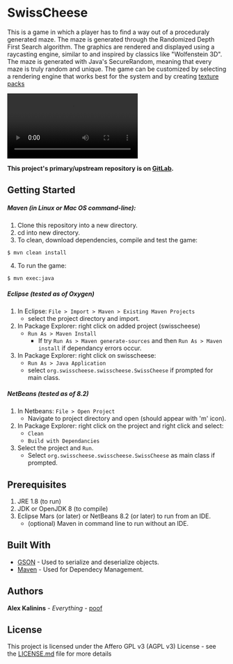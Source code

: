 # SwissCheese

This is a game in which a player has to find a way out of a proceduraly generated maze. 
The maze is generated through the Randomized Depth First Search algorithm. 
The graphics are rendered and displayed using a raycasting engine, similar to and inspired by classics like "Wolfenstein 3D". 
The maze is generated with Java's SecureRandom, meaning that every maze is truly random and unique.
The game can be customized by selecting a rendering engine that works best for the system and by creating [texture packs](https://gitlab.com/poof/swisscheese/wikis/Texture-Packs)

![Demo with Retro Texture-Pack](/swisscheese-demo.mp4)

**This project's primary/upstream repository is on [GitLab](https://gitlab.com/poof/swisscheese).**

## Getting Started

##### Maven (in Linux or Mac OS command-line):

1. Clone this repository into a new directory. 
2. cd into new directory.  
3. To clean, download dependencies, compile and test the game:
```
$ mvn clean install
```
4. To run the game:
```
$ mvn exec:java
```

##### Eclipse (tested as of Oxygen)

1. In Eclipse: `File > Import > Maven > Existing Maven Projects`
    - select the project directory and import.
2. In Package Explorer: right click on added project (swisscheese)
    - `Run As > Maven Install`
        - If try `Run As > Maven generate-sources` and then `Run As > Maven install` if dependancy errors occur.
3. In Package Explorer: right click on swisscheese:
    - `Run As > Java Application`
    - select `org.swisscheese.swisscheese.SwissCheese` if prompted for main class.

##### NetBeans (tested as of 8.2)

1. In Netbeans: `File > Open Project`
    - Navigate to project directory and open (should appear with 'm' icon).
2. In Package Explorer: right click on the project and right click and select:
    - `Clean`
    - `Build with Dependancies`
3. Select the project and `Run`.
    - Select `org.swisscheese.swisscheese.SwissCheese` as main class if prompted.


## Prerequisites

1. JRE 1.8 (to run)
2. JDK or OpenJDK 8 (to compile)
3. Eclipse Mars (or later) or NetBeans 8.2 (or later) to run from an IDE.
    - (optional) Maven in command line to run without an IDE.


## Built With

* [GSON](https://github.com/google/gson) - Used to serialize and deserialize objects.
* [Maven](https://maven.apache.org/) - Used for Dependecy Management.

## Authors

 **Alex Kalinins** - *Everything* - [poof](https://gitlab.com/poof)

## License

This project is licensed under the Affero GPL v3 (AGPL v3) License - see the [LICENSE.md](https://gitlab.com/poof/swisscheese/LICENSE.md) file for more details
